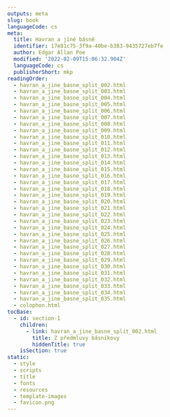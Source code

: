 ```yaml
---
outputs: meta
slug: book
languageCode: cs
meta:
  title: Havran a jiné básně
  identifier: 17e81c75-3f9a-40be-b383-9435727eb7fe
  author: Edgar Allan Poe
  modified: '2022-02-09T15:06:32.904Z'
  languageCode: cs
  publisherShort: mkp
readingOrder:
  - havran_a_jine_basne_split_002.html
  - havran_a_jine_basne_split_003.html
  - havran_a_jine_basne_split_004.html
  - havran_a_jine_basne_split_005.html
  - havran_a_jine_basne_split_006.html
  - havran_a_jine_basne_split_007.html
  - havran_a_jine_basne_split_008.html
  - havran_a_jine_basne_split_009.html
  - havran_a_jine_basne_split_010.html
  - havran_a_jine_basne_split_011.html
  - havran_a_jine_basne_split_012.html
  - havran_a_jine_basne_split_013.html
  - havran_a_jine_basne_split_014.html
  - havran_a_jine_basne_split_015.html
  - havran_a_jine_basne_split_016.html
  - havran_a_jine_basne_split_017.html
  - havran_a_jine_basne_split_018.html
  - havran_a_jine_basne_split_019.html
  - havran_a_jine_basne_split_020.html
  - havran_a_jine_basne_split_021.html
  - havran_a_jine_basne_split_022.html
  - havran_a_jine_basne_split_023.html
  - havran_a_jine_basne_split_024.html
  - havran_a_jine_basne_split_025.html
  - havran_a_jine_basne_split_026.html
  - havran_a_jine_basne_split_027.html
  - havran_a_jine_basne_split_028.html
  - havran_a_jine_basne_split_029.html
  - havran_a_jine_basne_split_030.html
  - havran_a_jine_basne_split_031.html
  - havran_a_jine_basne_split_032.html
  - havran_a_jine_basne_split_033.html
  - havran_a_jine_basne_split_034.html
  - havran_a_jine_basne_split_035.html
  - colophon.html
tocBase:
  - id: section-1
    children:
      - link: havran_a_jine_basne_split_002.html
        title: Z předmluvy básníkovy
        hiddenTitle: true
    isSection: true
static:
  - style
  - scripts
  - title
  - fonts
  - resources
  - template-images
  - favicon.png
---
```

